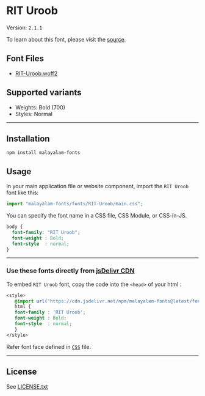 # RIT Uroob

Version: `2.1.1`

To learn about this font, please visit the [source](https://gitlab.com/rit-fonts/rit-uroob).

## Font Files

* [RIT-Uroob.woff2](RIT-Uroob.woff2)

## Supported variants

* Weights: Bold (700)
* Styles: Normal

---

## Installation

```shell
npm install malayalam-fonts
```
## Usage

In your main application file or website component, import the `RIT Uroob` font like this:

```javascript
import "malayalam-fonts/fonts/RIT-Uroob/main.css";
```
You can specify the font name in a CSS file, CSS Module, or CSS-in-JS.

```css
body {
  font-family: "RIT Uroob";
  font-weight : Bold;
  font-style  : normal;
}
```
---

### Use these fonts directly from [jsDelivr CDN](https://www.jsdelivr.com/package/npm/malayalam-fonts)

To embed `RIT Uroob` font, copy the code into the `<head>` of your html :

```css
<style>
   @import url('https://cdn.jsdelivr.net/npm/malayalam-fonts@latest/fonts/RIT-Uroob/main.min.css');
   html {
   font-family : 'RIT Uroob';
   font-weight : Bold;
   font-style  : normal;
   }
</style>
```
Refer font face defined in [`CSS`](main.css) file.

---
## License

See [LICENSE.txt](LICENSE.txt)